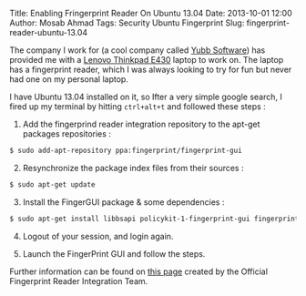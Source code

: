 Title: Enabling Fringerprint Reader On Ubuntu 13.04
Date: 2013-10-01 12:00
Author: Mosab Ahmad
Tags: Security Ubuntu Fingerprint
Slug: fingerprint-reader-ubuntu-13.04

The company I work for (a cool company called [Yubb Software](http://www.yubb-software.com)) 
has provided me with a [Lenovo Thinkpad E430](http://shop.lenovo.com/us/en/laptops/thinkpad/edge-series/e430/index.html) 
laptop to work on. The laptop has a fingerprint reader, 
which I was always looking to try for fun but never had one on my personal laptop.

I have Ubuntu 13.04 installed on it, so Ifter a very simple google search, I fired up my terminal by hitting `ctrl+alt+t` 
and followed these steps :

1. Add the fingerprind reader integration repository to the apt-get packages repositories :


```bash
$ sudo add-apt-repository ppa:fingerprint/fingerprint-gui
```

2. Resynchronize the package index files from their sources :

```bash
$ sudo apt-get update
```

3. Install the FingerGUI package & some dependencies :

```bash
$ sudo apt-get install libbsapi policykit-1-fingerprint-gui fingerprint-gui
``` 

4. Logout of your session, and login again.

5. Launch the FingerPrint GUI and follow the steps.

Further information can be found on [this page](https://launchpad.net/~fingerprint/+archive/fingerprint-gui) 
created by the Official Fingerprint Reader Integration Team.


